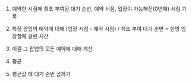 1. 예약한 시점에 최초 부여된 대기 순번, 예약 시점, 입장이 가능해진(0번째) 시점 기록

2. 특정 팝업의 예약에 대해 (입장 시점 - 예약 시점) / 최초 부여 대기 순번 = 한명 입장할때 걸린 시간

3. 이걸 그 팝업의 모든 예약에 대해 계산

4. 평균

5. 평균값 에 대기 순번 곱하기